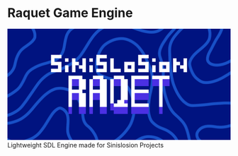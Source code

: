 # Raquet Game Engine
![Sinislosion Raquet](/sinislosionraquet.png)
Lightweight SDL Engine made for Sinislosion Projects
